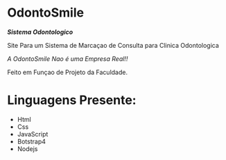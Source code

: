 # OdontoSmile
<strong>*Sistema Odontologico*</strong>

Site Para um Sistema de Marcaçao de Consulta para Clinica Odontologica

_A OdontoSmile Nao é uma Empresa Real!!_

Feito em Funçao de Projeto da Faculdade.

# Linguagens Presente:

- Html
- Css
- JavaScript
- Botstrap4
- Nodejs

